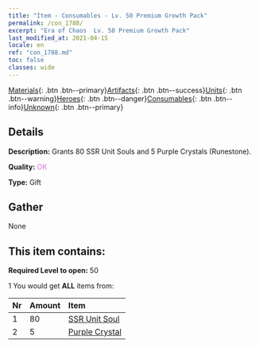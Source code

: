 ```yaml
---
title: "Item - Consumables - Lv. 50 Premium Growth Pack"
permalink: /con_1788/
excerpt: "Era of Chaos  Lv. 50 Premium Growth Pack"
last_modified_at: 2021-04-15
locale: en
ref: "con_1788.md"
toc: false
classes: wide
---
```

 [Materials](/Items/){: .btn .btn--primary}[Artifacts](/Items/Artifacts/){: .btn .btn--success}[Units](/Items/Units/){: .btn .btn--warning}[Heroes](/Items/Heroes/){: .btn .btn--danger}[Consumables](/Items/Consumables/){: .btn .btn--info}[Unknown](/Items/Unknown/){: .btn .btn--primary}

## Details
 **Description:** Grants 80 SSR Unit Souls and 5 Purple Crystals (Runestone).

 **Quality:** <span style="color: #DA70D6">OK</span>

 **Type:** Gift

## Gather

  None

## This item contains:

 **Required Level to open:** 50

 1 You would get **ALL** items  from:

  | Nr | Amount |     Item    |
  |:---|:-------|:------------|
  | 1 | 80 | [SSR Unit Soul](/Items/con_535/) |  | 
  | 2 | 5 | [Purple Crystal](/Items/con_720/) |  | 

